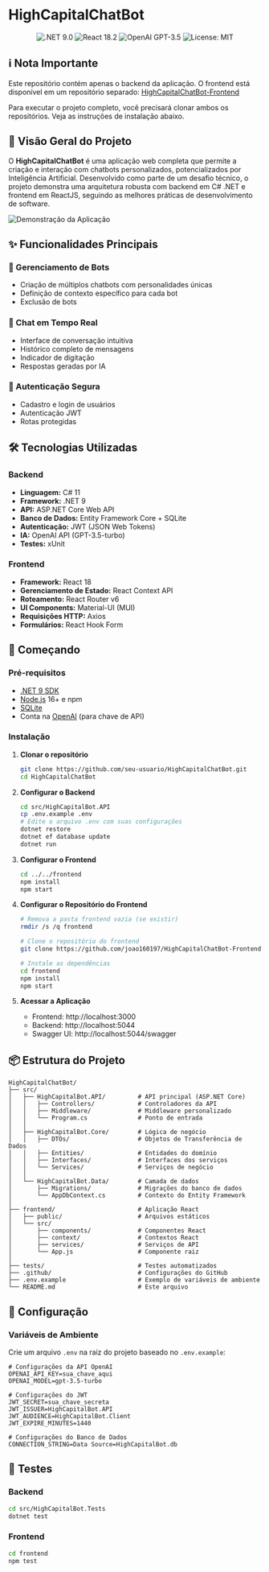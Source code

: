 # HighCapitalChatBot

<div align="center">
  <img src="https://img.shields.io/badge/.NET-9.0-512BD4?logo=dotnet" alt=".NET 9.0" />
  <img src="https://img.shields.io/badge/React-18.2-61DAFB?logo=react" alt="React 18.2" />
  <img src="https://img.shields.io/badge/OpenAI-GPT--3.5-412991?logo=openai" alt="OpenAI GPT-3.5" />
  <img src="https://img.shields.io/badge/License-MIT-blue.svg" alt="License: MIT" />
</div>

## ℹ️ Nota Importante

Este repositório contém apenas o backend da aplicação. O frontend está disponível em um repositório separado:
[HighCapitalChatBot-Frontend](https://github.com/joao160197/HighCapitalChatBot-Frontend)

Para executar o projeto completo, você precisará clonar ambos os repositórios. Veja as instruções de instalação abaixo.

## 🚀 Visão Geral do Projeto

O **HighCapitalChatBot** é uma aplicação web completa que permite a criação e interação com chatbots personalizados, potencializados por Inteligência Artificial. Desenvolvido como parte de um desafio técnico, o projeto demonstra uma arquitetura robusta com backend em C# .NET e frontend em ReactJS, seguindo as melhores práticas de desenvolvimento de software.



![Demonstração da Aplicação](docs/images/demo.gif)

## ✨ Funcionalidades Principais

### 🤖 Gerenciamento de Bots
- Criação de múltiplos chatbots com personalidades únicas
- Definição de contexto específico para cada bot
- Exclusão de bots

### 💬 Chat em Tempo Real
- Interface de conversação intuitiva
- Histórico completo de mensagens
- Indicador de digitação
- Respostas geradas por IA

### 🔐 Autenticação Segura
- Cadastro e login de usuários
- Autenticação JWT
- Rotas protegidas

## 🛠️ Tecnologias Utilizadas

### Backend
- **Linguagem:** C# 11
- **Framework:** .NET 9
- **API:** ASP.NET Core Web API
- **Banco de Dados:** Entity Framework Core + SQLite
- **Autenticação:** JWT (JSON Web Tokens)
- **IA:** OpenAI API (GPT-3.5-turbo)
- **Testes:** xUnit

### Frontend
- **Framework:** React 18
- **Gerenciamento de Estado:** React Context API
- **Roteamento:** React Router v6
- **UI Components:** Material-UI (MUI)
- **Requisições HTTP:** Axios
- **Formulários:** React Hook Form

## 🚀 Começando

### Pré-requisitos

- [.NET 9 SDK](https://dotnet.microsoft.com/download/dotnet/9.0)
- [Node.js](https://nodejs.org/) 16+ e npm
- [SQLite](https://www.sqlite.org/index.html)
- Conta na [OpenAI](https://platform.openai.com/) (para chave de API)

### Instalação

1. **Clonar o repositório**
   ```bash
   git clone https://github.com/seu-usuario/HighCapitalChatBot.git
   cd HighCapitalChatBot
   ```

2. **Configurar o Backend**
   ```bash
   cd src/HighCapitalBot.API
   cp .env.example .env
   # Edite o arquivo .env com suas configurações
   dotnet restore
   dotnet ef database update
   dotnet run
   ```

3. **Configurar o Frontend**
   ```bash
   cd ../../frontend
   npm install
   npm start
   ```

4. **Configurar o Repositório do Frontend**
   ```bash
   # Remova a pasta frontend vazia (se existir)
   rmdir /s /q frontend
   
   # Clone o repositório do frontend
   git clone https://github.com/joao160197/HighCapitalChatBot-Frontend.git frontend
   
   # Instale as dependências
   cd frontend
   npm install
   npm start
   ```

5. **Acessar a Aplicação**
   - Frontend: http://localhost:3000
   - Backend: http://localhost:5044
   - Swagger UI: http://localhost:5044/swagger

## 📦 Estrutura do Projeto

```
HighCapitalChatBot/
├── src/
│   ├── HighCapitalBot.API/         # API principal (ASP.NET Core)
│   │   ├── Controllers/            # Controladores da API
│   │   ├── Middleware/             # Middleware personalizado
│   │   └── Program.cs              # Ponto de entrada
│   │
│   ├── HighCapitalBot.Core/        # Lógica de negócio
│   │   ├── DTOs/                   # Objetos de Transferência de Dados
│   │   ├── Entities/               # Entidades do domínio
│   │   ├── Interfaces/             # Interfaces dos serviços
│   │   └── Services/               # Serviços de negócio
│   │
│   └── HighCapitalBot.Data/        # Camada de dados
│       ├── Migrations/             # Migrações do banco de dados
│       └── AppDbContext.cs         # Contexto do Entity Framework
│
├── frontend/                       # Aplicação React
│   ├── public/                     # Arquivos estáticos
│   └── src/
│       ├── components/             # Componentes React
│       ├── context/                # Contextos React
│       ├── services/               # Serviços de API
│       └── App.js                  # Componente raiz
│
├── tests/                          # Testes automatizados
├── .github/                        # Configurações do GitHub
├── .env.example                    # Exemplo de variáveis de ambiente
└── README.md                       # Este arquivo
```

## 🔧 Configuração

### Variáveis de Ambiente

Crie um arquivo `.env` na raiz do projeto baseado no `.env.example`:

```env
# Configurações da API OpenAI
OPENAI_API_KEY=sua_chave_aqui
OPENAI_MODEL=gpt-3.5-turbo

# Configurações do JWT
JWT_SECRET=sua_chave_secreta
JWT_ISSUER=HighCapitalBot.API
JWT_AUDIENCE=HighCapitalBot.Client
JWT_EXPIRE_MINUTES=1440

# Configurações do Banco de Dados
CONNECTION_STRING=Data Source=HighCapitalBot.db
```

## 🧪 Testes

### Backend
```bash
cd src/HighCapitalBot.Tests
dotnet test
```

### Frontend
```bash
cd frontend
npm test
```



